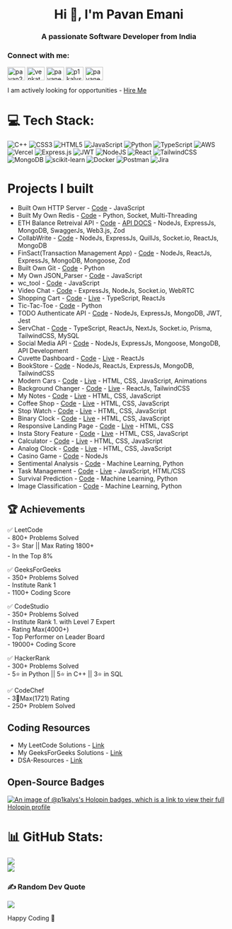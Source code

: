 <h1 align="center">Hi 👋, I'm Pavan Emani</h1>
<h3 align="center">A passionate Software Developer from India </h3>

<h3 align="left">Connect with me:</h3>
<p align="left">
<a href="https://twitter.com/pavan2254" target="blank"><img align="center" src="https://raw.githubusercontent.com/rahuldkjain/github-profile-readme-generator/master/src/images/icons/Social/twitter.svg" alt="pavan2254" height="30" width="40" /></a>
<a href="https://linkedin.com/in/venkata-pavankalyan-emani/" target="blank"><img align="center" src="https://raw.githubusercontent.com/rahuldkjain/github-profile-readme-generator/master/src/images/icons/Social/linked-in-alt.svg" alt="venkata-pavankalyan-emani/" height="30" width="40" /></a>
<a href="https://www.codechef.com/users/pavanemani14" target="blank"><img align="center" src="https://cdn.jsdelivr.net/npm/simple-icons@3.1.0/icons/codechef.svg" alt="pavanemani14" height="30" width="40" /></a>
<a href="https://www.leetcode.com/p1kalys" target="blank"><img align="center" src="https://raw.githubusercontent.com/rahuldkjain/github-profile-readme-generator/master/src/images/icons/Social/leet-code.svg" alt="p1kalys" height="30" width="40" /></a>
<a href="https://auth.geeksforgeeks.org/user/pavanemani14/profile" target="blank"><img align="center" src="https://raw.githubusercontent.com/rahuldkjain/github-profile-readme-generator/master/src/images/icons/Social/geeks-for-geeks.svg" alt="pavanemani14/profile" height="30" width="40" /></a>
</p>

I am actively looking for opportunities - [Hire Me](https://drive.google.com/file/d/1mDF9afgE7yMblEJXN-cqxg-KMG4V-y3Z/view?usp=sharing)

# 💻 Tech Stack:
![C++](https://img.shields.io/badge/c++-%2300599C.svg?style=for-the-badge&logo=c%2B%2B&logoColor=white) ![CSS3](https://img.shields.io/badge/css3-%231572B6.svg?style=for-the-badge&logo=css3&logoColor=white) ![HTML5](https://img.shields.io/badge/html5-%23E34F26.svg?style=for-the-badge&logo=html5&logoColor=white) ![JavaScript](https://img.shields.io/badge/javascript-%23323330.svg?style=for-the-badge&logo=javascript&logoColor=%23F7DF1E) ![Python](https://img.shields.io/badge/python-3670A0?style=for-the-badge&logo=python&logoColor=ffdd54) ![TypeScript](https://img.shields.io/badge/typescript-%23007ACC.svg?style=for-the-badge&logo=typescript&logoColor=white) ![AWS](https://img.shields.io/badge/AWS-%23FF9900.svg?style=for-the-badge&logo=amazon-aws&logoColor=white) ![Vercel](https://img.shields.io/badge/vercel-%23000000.svg?style=for-the-badge&logo=vercel&logoColor=white) ![Express.js](https://img.shields.io/badge/express.js-%23404d59.svg?style=for-the-badge&logo=express&logoColor=%2361DAFB) ![JWT](https://img.shields.io/badge/JWT-black?style=for-the-badge&logo=JSON%20web%20tokens) ![NodeJS](https://img.shields.io/badge/node.js-6DA55F?style=for-the-badge&logo=node.js&logoColor=white) ![React](https://img.shields.io/badge/react-%2320232a.svg?style=for-the-badge&logo=react&logoColor=%2361DAFB) ![TailwindCSS](https://img.shields.io/badge/tailwindcss-%2338B2AC.svg?style=for-the-badge&logo=tailwind-css&logoColor=white) ![MongoDB](https://img.shields.io/badge/MongoDB-%234ea94b.svg?style=for-the-badge&logo=mongodb&logoColor=white) ![scikit-learn](https://img.shields.io/badge/scikit--learn-%23F7931E.svg?style=for-the-badge&logo=scikit-learn&logoColor=white) ![Docker](https://img.shields.io/badge/docker-%230db7ed.svg?style=for-the-badge&logo=docker&logoColor=white) ![Postman](https://img.shields.io/badge/Postman-FF6C37?style=for-the-badge&logo=postman&logoColor=white) ![Jira](https://img.shields.io/badge/jira-%230A0FFF.svg?style=for-the-badge&logo=jira&logoColor=white)

# Projects I built
- Built Own HTTP Server - [Code](https://github.com/p1kalys/Built-Own-HTTP-Server) - JavaScript
- Built My Own Redis - [Code](https://github.com/p1kalys/own-redis-python) - Python, Socket, Multi-Threading
- ETH Balance Retreival API - [Code](https://github.com/p1kalys/pioneer-assessment) - [API DOCS](https://pioneer-assessment-gdi5.onrender.com/api-docs/) - NodeJs, ExpressJs, MongoDB, SwaggerJs, Web3.js, Zod
- CollabWrite - [Code](https://github.com/p1kalys/CollabWrite) - NodeJs, ExpressJs, QuillJs, Socket.io, ReactJs, MongoDB
- FinSact(Transaction Management App) - [Code](https://github.com/p1kalys/finsact) - NodeJs, ReactJs, ExpressJs, MongoDB, Mongoose, Zod 
- Built Own Git - [Code](https://github.com/p1kalys/build-own-git) - Python 
- My Own JSON_Parser - [Code](https://github.com/p1kalys/Coding_Challenges_by_John_Crickett/tree/main/json_parser) - JavaScript
- wc_tool - [Code](https://github.com/p1kalys/Coding_Challenges_by_John_Crickett/tree/main/wc_tool) - JavaScript
- Video Chat - [Code](https://github.com/p1kalys/Video_Chat) - ExpressJs, NodeJs, Socket.io, WebRTC
- Shopping Cart - [Code](https://github.com/p1kalys/ts-play-cart) - [Live](https://ts-play-cart.vercel.app/) - TypeScript, ReactJs
- Tic-Tac-Toe - [Code](https://github.com/p1kalys/tic-tac-toe) - Python
- TODO Authenticate API - [Code](https://github.com/p1kalys/Speer-Backend) - NodeJs, ExpressJs, MongoDB, JWT, Jest
- ServChat - [Code](https://github.com/p1kalys/ServChat) - TypeScript, ReactJs, NextJs, Socket.io, Prisma, TailwindCSS, MySQL
- Social Media API - [Code](https://github.com/p1kalys/SOCIAL-MEDIA-API) - NodeJs, ExpressJs, Mongoose, MongoDB, API Development
- Cuvette Dashboard - [Code](https://github.com/p1kalys/Cuvette-Dashboard) - [Live](https://cuvette-dashboard-assignment.vercel.app/) - ReactJs
- BookStore - [Code](https://github.com/p1kalys/BookStore) - NodeJs, ReactJs, ExpressJs, MongoDB, TailwindCSS
- Modern Cars - [Code](https://github.com/p1kalys/Modern-Cars) - [Live](https://p1kalys.github.io/Modern-Cars/) - HTML, CSS, JavaScript, Animations
- Background Changer - [Code](https://github.com/p1kalys/bg_change) - [Live](https://bg-change-psi.vercel.app/) - ReactJs, TailwindCSS
- My Notes - [Code](https://github.com/p1kalys/My-notes-App/) - [Live](https://p1kalys.github.io/My-notes-App/) - HTML, CSS, JavaScript
- Coffee Shop - [Code](https://github.com/p1kalys/Coffee-shop) - [Live](https://p1kalys.github.io/Coffee-shop/) - HTML, CSS, JavaScript
- Stop Watch - [Code](https://github.com/p1kalys/Stop-Clock) - [Live](https://p1kalys.github.io/Stop-Clock/) - HTML, CSS, JavaScript
- Binary Clock - [Code](https://github.com/p1kalys/Binary-Clock) - [Live](https://p1kalys.github.io/Binary-Clock/) - HTML, CSS, JavaScript
- Responsive Landing Page - [Code](https://github.com/p1kalys/Responsive-landing-page) - [Live](https://p1kalys.github.io/Responsive-landing-page/) - HTML, CSS
- Insta Story Feature - [Code](https://github.com/p1kalys/Insta-story-feature) - [Live](https://p1kalys.github.io/Insta-story-feature/) - HTML, CSS, JavaScript
- Calculator - [Code](https://github.com/p1kalys/scientific-calculator-toggle-theme) - [Live](https://p1kalys.github.io/scientific-calculator-toggle-theme/) - HTML, CSS, JavaScript
- Analog Clock - [Code](https://github.com/p1kalys/Analog_clock) - [Live](https://p1kalys.github.io/Analog_clock/) - HTML, CSS, JavaScript
- Casino Game - [Code](https://github.com/p1kalys/Task-Management) - NodeJs
- Sentimental Analysis - [Code](https://github.com/p1kalys/Sentiment-Analysis) - Machine Learning, Python
- Task Management - [Code](https://github.com/p1kalys/Task-Management) - [Live](https://p1kalys.github.io/Task-Management/) - JavaScript, HTML/CSS
- Survival Prediction - [Code](https://github.com/p1kalys/Titanic-Survival-prediction) - Machine Learning, Python
- Image Classification - [Code](https://github.com/p1kalys/Image-Classification) - Machine Learning, Python

## 🏆 Achievements

✅  LeetCode <br>
    - 800+ Problems Solved <br>
    - 3⭐ Star || Max Rating 1800+ <br>
    - In the Top 8% <br>

✅  GeeksForGeeks <br>
    - 350+ Problems Solved <br>
    - Institute Rank 1 <br>
    - 1100+ Coding Score <br>

✅ CodeStudio <br>
    - 350+ Problems Solved <br>
    - Institute Rank 1. with Level 7 Expert <br>
    - Rating Max(4000+) <br>
    - Top Performer on Leader Board <br>
    - 19000+ Coding Score  <br>


✅ HackerRank <br>
    - 300+ Problems Solved <br>
    - 5⭐ in Python || 5⭐ in C++ || 3⭐ in SQL <br>

✅ CodeChef <br>
    - 3🌟Max(1721) Rating <br>
    - 250+ Problem Solved <br>

## Coding Resources
- My LeetCode Solutions - [Link](https://github.com/p1kalys/Leetcode-DSA-Vault)
- My GeeksForGeeks Solutions - [Link](https://github.com/p1kalys/Geeksforgeeks-DSA-Vault)
- DSA-Resources - [Link](https://github.com/p1kalys/tic-tac-toe)

## Open-Source Badges
[![An image of @p1kalys's Holopin badges, which is a link to view their full Holopin profile](https://holopin.me/p1kalys)](https://holopin.io/@p1kalys)

# 📊 GitHub Stats:
![](https://github-readme-stats.vercel.app/api?username=p1kalys&theme=tokyonight&rank_icon=percentile)<br/>
![](https://github-readme-stats.vercel.app/api/top-langs/?username=p1kalys&theme=tokyonight&hide_border=false&include_all_commits=true&count_private=false&layout=compact&hide_progress=true)

### ✍️ Random Dev Quote
![](https://quotes-github-readme.vercel.app/api?type=horizontal&theme=merko)

Happy Coding 🩵
